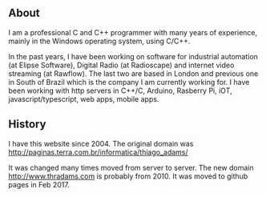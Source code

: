 
## About

I am a professional C and C++ programmer with many years of experience, mainly 
in the Windows operating system, using C/C++.

In the past years, I have been working on software for industrial 
automation (at Elipse Software), Digital Radio (at Radioscape) and 
internet video streaming (at Rawflow). The last two are based in 
London and previous one in South of Brazil which is the company I am 
currently working for.
I have been working with http servers in C++/C, Arduino, Rasberry Pi,
iOT, javascript/typescript, web apps, mobile apps.

## History

I have this website since 2004. The original domain was
http://paginas.terra.com.br/informatica/thiago_adams/

It was changed many times moved from server to server. 
The new domain http://www.thradams.com is probably from 2010.
It was moved to github pages in Feb 2017.


